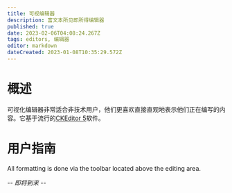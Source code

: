 ```yaml
---
title: 可视编辑器
description: 富文本所见即所得编辑器
published: true
date: 2023-02-06T04:08:24.267Z
tags: editors, 编辑器
editor: markdown
dateCreated: 2023-01-08T10:35:29.572Z
---
```


# 概述

可视化编辑器非常适合非技术用户，他们更喜欢直接直观地表示他们正在编写的内容。它基于流行的[CKEditor 5](https://ckeditor.com/)软件。

# 用户指南

All formatting is done via the toolbar located above the editing area.

*-- 即将到来 --*